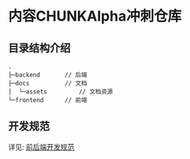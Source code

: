 # 内容CHUNKAlpha冲刺仓库
## 目录结构介绍
```text
.
├─backend       // 后端
├─docs          // 文档
│  └─assets         // 文档资源
└─frontend      // 前端
```

## 开发规范

详见: [前后端开发规范](./docs/codestyles.md)